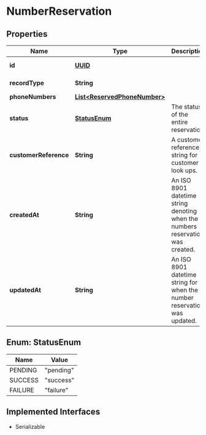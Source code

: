 

# NumberReservation

## Properties

Name | Type | Description | Notes
------------ | ------------- | ------------- | -------------
**id** | [**UUID**](UUID.md) |  |  [optional] [readonly]
**recordType** | **String** |  |  [optional] [readonly]
**phoneNumbers** | [**List&lt;ReservedPhoneNumber&gt;**](ReservedPhoneNumber.md) |  |  [optional]
**status** | [**StatusEnum**](#StatusEnum) | The status of the entire reservation. |  [optional] [readonly]
**customerReference** | **String** | A customer reference string for customer look ups. |  [optional]
**createdAt** | **String** | An ISO 8901 datetime string denoting when the numbers reservation was created. |  [optional] [readonly]
**updatedAt** | **String** | An ISO 8901 datetime string for when the number reservation was updated. |  [optional] [readonly]



## Enum: StatusEnum

Name | Value
---- | -----
PENDING | &quot;pending&quot;
SUCCESS | &quot;success&quot;
FAILURE | &quot;failure&quot;


## Implemented Interfaces

* Serializable


